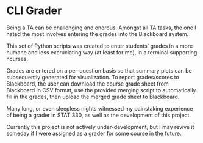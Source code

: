CLI Grader
==========
Being a TA can be challenging and onerous. Amongst all TA tasks, the one I
hated the most involves entering the grades into the Blackboard system. 

This set of Python scripts was created to enter students' grades in a more 
humane and less excruciating way (at least for me), in a terminal supporting
ncurses.

Grades are entered on a per-question basis so that summary plots can be 
subsequently generated for visualization.
To report grades/scores to Blackboard, the user can download the course grade
sheet from Blackboard in CSV format, use the provided merging script to
automatically fill in the grades, then upload the merged grade sheet to
Blackboard.

Many long, or even sleepless nights witnessed my painstaking experience of
being a grader in STAT 330, as well as the development of this project.

Currently this project is not actively under-development, but I may revive it
someday if I were assigned as a grader for some course in the future.
